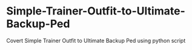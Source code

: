 # Simple-Trainer-Outfit-to-Ultimate-Backup-Ped
Covert Simple Trainer Outfit to Ultimate Backup Ped using python script
